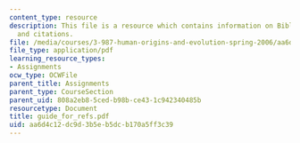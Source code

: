 ```yaml
---
content_type: resource
description: This file is a resource which contains information on Bibliographic referencing
  and citations.
file: /media/courses/3-987-human-origins-and-evolution-spring-2006/aa6d4c12dc9d3b5eb5dcb170a5ff3c39_guide_for_refs.pdf
file_type: application/pdf
learning_resource_types:
- Assignments
ocw_type: OCWFile
parent_title: Assignments
parent_type: CourseSection
parent_uid: 808a2eb8-5ced-b98b-ce43-1c942340485b
resourcetype: Document
title: guide_for_refs.pdf
uid: aa6d4c12-dc9d-3b5e-b5dc-b170a5ff3c39
---
```

